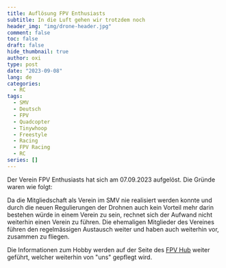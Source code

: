 ```yaml
---
title: Auflösung FPV Enthusiasts
subtitle: In die Luft gehen wir trotzdem noch
header_img: "img/drone-header.jpg"
comment: false
toc: false
draft: false
hide_thumbnail: true
author: oxi
type: post
date: "2023-09-08"
lang: de
categories:
  - RC
tags:
  - SMV
  - Deutsch
  - FPV
  - Quadcopter
  - Tinywhoop
  - Freestyle
  - Racing
  - FPV Racing
  - RC
series: []
---
```

Der Verein FPV Enthusiasts hat sich am 07.09.2023 aufgelöst. Die Gründe waren wie folgt:

Da die Mitgliedschaft als Verein im SMV nie realisiert werden konnte und durch die neuen Regulierungen der Drohnen auch kein Vorteil mehr darin bestehen würde in einem Verein zu sein, rechnet sich der Aufwand nicht weiterhin einen Verein zu führen. Die ehemaligen Mitglieder des Vereines führen den regelmässigen Austausch weiter und haben auch weiterhin vor, zusammen zu fliegen.

Die Informationen zum Hobby werden auf der Seite des [FPV Hub](https://fpvhub.ch) weiter geführt, welcher weiterhin von "uns" gepflegt wird.
